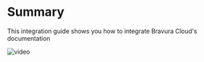 # Summary

This integration guide shows you how to integrate Bravura Cloud's documentation

![video](https://www.youtube.com/watch?v=0QQeV7QAY48)
